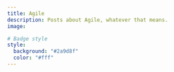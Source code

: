 ```yaml
---
title: Agile
description: Posts about Agile, whatever that means.
image:

# Badge style
style:
  background: "#2a9d8f"
  color: "#fff"
---
```

